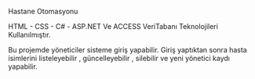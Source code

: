 Hastane Otomasyonu


HTML - CSS - C# - ASP.NET Ve ACCESS VeriTabanı Teknolojileri Kullanılmıştır.



Bu projemde yöneticiler sisteme giriş yapabilir. Giriş yaptıktan sonra hasta isimlerini listeleyebilir , güncelleyebilir , silebilir ve yeni yönetici kaydı yapabilir.
